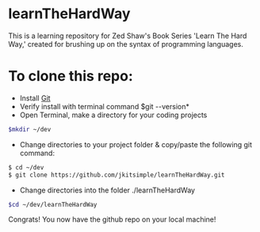 learnTheHardWay 
======
This is a learning repository for Zed Shaw's Book Series 'Learn The Hard Way,'
created for brushing up on the syntax of programming languages.

# To clone this repo:  

  * Install [Git](https://git-scm.com/book/en/v2/Getting-Started-Installing-Git)
  * Verify install with terminal command $git --version*
  * Open Terminal, make a directory for your coding projects 
```bash
$mkdir ~/dev
```
  * Change directories to your project folder & copy/paste the following git command:
```bash
$ cd ~/dev
$ git clone https://github.com/jkitsimple/learnTheHardWay.git
```
  * Change directories into the folder ./learnTheHardWay
```bash
$cd ~/dev/learnTheHardWay
```
Congrats! You now have the github repo on your local machine!

